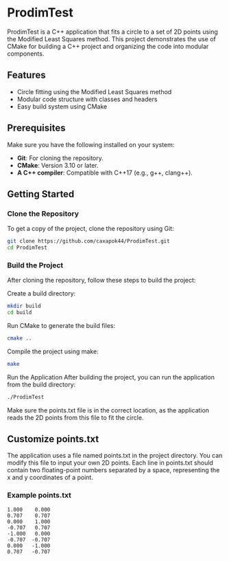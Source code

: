 # ProdimTest

ProdimTest is a C++ application that fits a circle to a set of 2D points using the Modified Least Squares method. This project demonstrates the use of CMake for building a C++ project and organizing the code into modular components.

## Features

- Circle fitting using the Modified Least Squares method
- Modular code structure with classes and headers
- Easy build system using CMake

## Prerequisites

Make sure you have the following installed on your system:

- **Git**: For cloning the repository.
- **CMake**: Version 3.10 or later.
- **A C++ compiler**: Compatible with C++17 (e.g., g++, clang++).

## Getting Started

### Clone the Repository

To get a copy of the project, clone the repository using Git:

```bash
git clone https://github.com/caxapok44/ProdimTest.git
cd ProdimTest
```

### Build the Project
After cloning the repository, follow these steps to build the project:

Create a build directory:

```bash
mkdir build
cd build
```
Run CMake to generate the build files:

```bash
cmake ..
```
Compile the project using make:

```bash
make
```
Run the Application
After building the project, you can run the application from the build directory:

```bash
./ProdimTest
```
Make sure the points.txt file is in the correct location, as the application reads the 2D points from this file to fit the circle.

## Customize points.txt
The application uses a file named points.txt in the project directory. You can modify this file to input your own 2D points. Each line in points.txt should contain two floating-point numbers separated by a space, representing the x and y coordinates of a point.

### Example points.txt
```plaintext
1.000    0.000
0.707    0.707
0.000    1.000
-0.707   0.707
-1.000   0.000
-0.707  -0.707
0.000   -1.000
0.707   -0.707
```